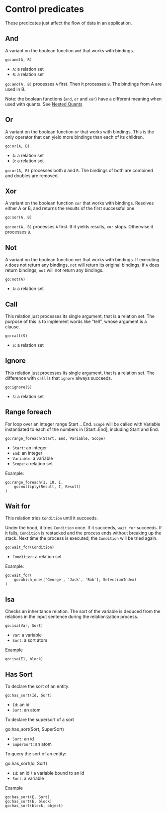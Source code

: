 # Control predicates

These predicates just affect the flow of data in an application.

## And

A variant on the boolean function `and` that works with bindings.

    go:and(A, B)
    
* `A`: a relation set
* `B`: a relation set    

`go:and(A, B)` processes `A` first. Then it processes `B`. The bindings from A are used in B.

Note: the boolean functions (`and`, `or` and `xor`) have a different meaning when used with quants. See [Nested Quants](quantification.md#nested-quants) 

## Or

A variant on the boolean function `or` that works with bindings. This is the only operator that can yield more bindings than each of its children.

    go:or(A, B)
    
* `A`: a relation set
* `B`: a relation set    

`go:or(A, B)` processes both `A` and `B`. The bindings of both are combined and doubles are removed.

## Xor

A variant on the boolean function `xor` that works with bindings. Resolves either A or B, and returns the results of the first successful one. 

    go:xor(A, B)
    
`go:xor(A, B)` processes `A` first. If it yields results, `xor` stops. Otherwise it processes `B`.     

## Not

A variant on the boolean function `not` that works with bindings. If executing `A` does not return any bindings, `not` will return its original bindings; if `A` does return bindings, `not` will not return any bindings. 

    go:not(A)
    
* `A`: a relation set   

## Call

This relation just processes its single argument, that is a relation set. The purpose of this is to implement words like "tell", whose argument is a clause.

    go:call(S)
    
* `S`: a relation set

## Ignore

This relation just processes its single argument, that is a relation set. The difference with `call` is that `ignore` always succeeds. 

    go:ignore(S)

* `S`: a relation set

## Range foreach

For loop over an integer range Start .. End. `Scope` will be called with Variable instantiated to each of the numbers in [Start..End], including Start and End. 

    go:range_foreach(Start, End, Variable, Scope)
    
* `Start`: an integer
* `End`: an integer
* `Variable`: a variable    
* `Scope`: a relation set    

Example:

    go:range_foreach(1, 10, I,
        go:multiply(Result, I, Result)
    )     

## Wait for

This relation tries `Condition` until it succeeds.

Under the hood, it tries `Condition` once. If it succeeds, `wait_for` succeeds. If it fails, `Condition` is restacked and the process ends without breaking up the stack. Next time the process is executed, the `Condition` will be tried again.

    go:wait_for(Condition)

* `Condition`: a relation set

Example:

    go:wait_for(
        go:which_one(['George', 'Jack', 'Bob'], SelectionIndex)
    )

## Isa

Checks an inheritance relation. The sort of the variable is deduced from the relations in the input sentence during the relationization process. 

    go:isa(Var, Sort)

* `Var`: a variable
* `Sort`: a sort atom 

Example

    go:isa(E1, block)


## Has Sort

To declare the sort of an entity:

    go:has_sort(Id, Sort)

* `Id`: an id
* `Sort`: an atom

To declare the supersort of a sort

  go:has_sort(Sort, SuperSort)

* `Sort`: an id
* `SuperSort`: an atom

To query the sort of an entity:

  go:has_sort(Id, Sort)

* `Id`: an id / a variable bound to an id
* `Sort`: a variable

Example

    go:has_sort(E, Sort)
    go:has_sort(E, block)
    go:has_sort(block, object)

